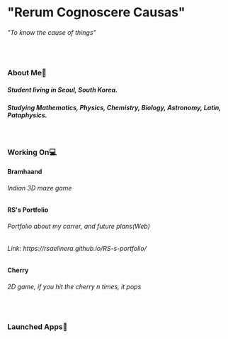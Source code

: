 <h1> "Rerum Cognoscere Causas"</h1>
<h6>"To know the cause of things"</h6>
<br>
<h3>About Me🙂</h3>
<h5> Student living in Seoul, South Korea.</h5>
<h5> Studying Mathematics, Physics, Chemistry, Biology, Astronomy, Latin, Pataphysics.</h5>
<br>
<h3>Working On💻</h3>
<h4>Bramhaand<h4>
<h6>Indian 3D maze game</h5>
<h4>RS's Portfolio</h4>
<h6>Portfolio about my carrer, and future plans(Web)</h6>
<h6>Link: https://rsaelinera.github.io/RS-s-portfolio/</h6>
<h4>Cherry<h4>
<h6>2D game, if you hit the cherry n times, it pops</h6>
<br>
<h3>Launched Apps🚀</h3>
<h5
